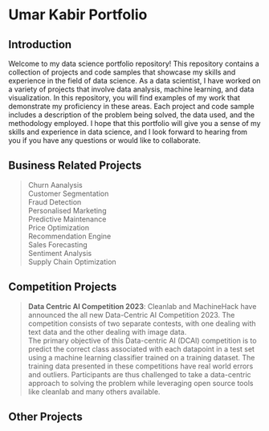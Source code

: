 # Umar Kabir Portfolio
## Introduction
Welcome to my data science portfolio repository! This repository contains a collection of projects and code samples that showcase my skills and experience in the field of data science. As a data scientist, I have worked on a variety of projects that involve data analysis, machine learning, and data visualization. In this repository, you will find examples of my work that demonstrate my proficiency in these areas. Each project and code sample includes a description of the problem being solved, the data used, and the methodology employed. I hope that this portfolio will give you a sense of my skills and experience in data science, and I look forward to hearing from you if you have any questions or would like to collaborate.  
## Business Related Projects
> Churn Aanalysis  
> Customer Segmentation  
> Fraud Detection  
> Personalised Marketing  
> Predictive Maintenance  
> Price Optimization  
> Recommendation Engine  
> Sales Forecasting  
> Sentiment Analysis  
> Supply Chain Optimization  

## Competition Projects
> **Data Centric AI Competition 2023**: Cleanlab and MachineHack have announced the all new Data-Centric AI Competition 2023. The competition consists of two separate contests, with one dealing with text data and the other dealing with image data.  
The primary objective of this Data-centric AI (DCAI) competition is to predict the correct class associated with each datapoint in a test set using a machine learning classifier trained on a training dataset. The training data presented in these competitions have real world errors and outliers. Participants are thus challenged to take a data-centric approach to solving the problem while leveraging open source tools like cleanlab and many others available.  


## Other Projects
